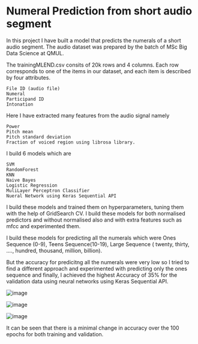 # Numeral Prediction from short audio segment

In this project I have built a model that predicts the numerals of a short audio segment. The audio dataset was prepared by the batch of MSc Big Data Science at QMUL.

The trainingMLEND.csv consits of 20k rows and 4 columns. Each row corresponds to one of the items in our dataset, and each item is described by four attributes.

    File ID (audio file)
    Numeral
    Participand ID
    Intonation

Here I have extracted many features from the audio signal namely

    Power
    Pitch mean
    Pitch standard deviation
    Fraction of voiced region using librosa library.

I build 6 models which are

    SVM
    RandomForest
    KNN
    Naive Bayes
    Logistic Regression
    MuliLayer Perceptron Classifier
    Nueral Network using Keras Sequential API

I build these models and trained them on hyperparameters, tuning them with the help of GridSearch CV. I build these models for both normalised predictors and without normalised also and with extra features such as mfcc and experimented them.

I build these models for predicting all the numerals which were Ones Sequence (0-9), Teens Sequence(10-19), Large Sequence ( twenty, thirty, ...., hundred, thousand, million, billion). 

But the accuracy for predicitng all the numerals were very low so I tried to find a different approach and experimented with predicting only the ones sequence and finally, I achieved the highest Accuracy of 35% for the validation data using neural networks using Keras Sequential API.

![image](https://user-images.githubusercontent.com/51491512/120647640-bcee9400-c472-11eb-8b44-daedc5fab170.png)

![image](https://user-images.githubusercontent.com/51491512/120648136-34242800-c473-11eb-9f64-c4bd1c8560d4.png)

![image](https://user-images.githubusercontent.com/51491512/120648198-43a37100-c473-11eb-8bdd-dd47f79b1282.png)

It can be seen that there is a minimal change in accuracy over the 100 epochs for both training and validation.
